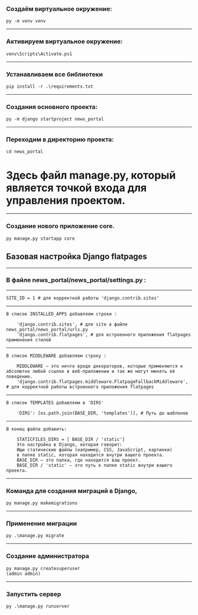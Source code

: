 

### Создаём виртуальное окружение:
    py -m venv venv
- - - 
### Активируем виртуальное окружение:
    venv\Scripts\Activate.ps1
- - - 
### Устанавливаем все библиотеки 
    pip install -r .\requirements.txt
- - - 
### Cоздания основного проекта:
    py -m django startproject news_portal
- - - 
### Переходим в директорию проекта:
    cd news_portal

# Здесь файл manage.py, который является точкой входа для управления проектом.

- - - 
### Создание нового приложение core.
    py manage.py startapp core


## Базовая настройка Django flatpages
- - -
### В файле news_portal/news_portal/settings.py :
- - -
    SITE_ID = 1 # для корректной работы 'django.contrib.sites'
- - -
    В список INSTALLED_APPS добавляем строки :

        'django.contrib.sites', # для site в файле news_portal/news_portal/urls.py
        'django.contrib.flatpages', # для встроенного приложения flatpages применения стилей
- - - 
    В список MIDDLEWARE добавляем строку :
        
        MIDDLEWARE — это нечто вроде декораторов, которые применяются к абсолютно любой ссылке в веб-приложении и так же могут менять её поведение.
        'django.contrib.flatpages.middleware.FlatpageFallbackMiddleware', # для корректной работы встроенного приложения flatpages
- - - 
    В список TEMPLATES добавляем в 'DIRS'
        
        'DIRS': [os.path.join(BASE_DIR, 'templates')], # Путь до шаблонов
- - - 
    В конец файла добавить:
        
        STATICFILES_DIRS = [ BASE_DIR / 'static']
        Это настройка в Django, которая говорит:
        Ищи статические файлы (например, CSS, JavaScript, картинки)
        в папке static, которая находится внутри вашего проекта.
        BASE_DIR — это папка, где находится ваш проект.
        BASE_DIR / 'static' — это путь к папке static внутри вашего проекта.
- - -
### Команда для создания миграций в Django,
    py manage.py makemigrations
---
### Применение миграции
    py .\manage.py migrate
- - -
### Создание администратора
    py manage.py createsuperuser
    (admin admin)
---
### Запустить сервер
    py .\manage.py runserver